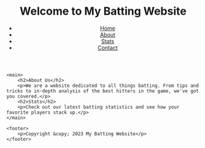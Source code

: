 <!DOCTYPE html>
<html>
<head>
	<title>My Batting Website</title>
</head>
<body>
	<header>
		<h1>Welcome to My Batting Website</h1>
		<nav>
			<ul>
				<li><a href="#">Home</a></li>
				<li><a href="#">About</a></li>
				<li><a href="#">Stats</a></li>
				<li><a href="#">Contact</a></li>
			</ul>
		</nav>
	</header>
	
	<main>
		<h2>About Us</h2>
		<p>We are a website dedicated to all things batting. From tips and tricks to in-depth analysis of the best hitters in the game, we've got you covered.</p>
		<h2>Stats</h2>
		<p>Check out our latest batting statistics and see how your favorite players stack up.</p>
	</main>
	
	<footer>
		<p>Copyright &copy; 2023 My Batting Website</p>
	</footer>
</body>
</html>
